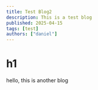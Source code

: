 ```yaml
---
title: Test Blog2
description: This is a test blog
published: 2025-04-15
tags: [test]
authors: ["daniel"]
---
```


# h1
hello, this is another blog
